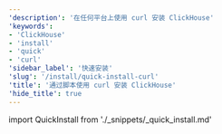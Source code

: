 ```yaml
---
'description': '在任何平台上使用 curl 安装 ClickHouse'
'keywords':
- 'ClickHouse'
- 'install'
- 'quick'
- 'curl'
'sidebar_label': '快速安装'
'slug': '/install/quick-install-curl'
'title': '通过脚本使用 curl 安装 ClickHouse'
'hide_title': true
---
```


import QuickInstall from './_snippets/_quick_install.md'

<QuickInstall/>
